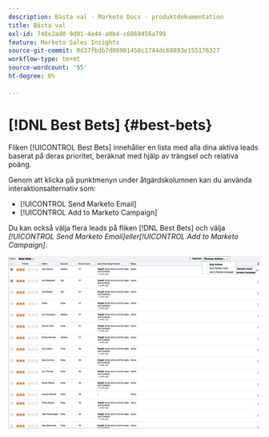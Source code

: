 ```yaml
---
description: Bästa val - Marketo Docs - produktdokumentation
title: Bästa val
exl-id: 748e2ad8-9d01-4e44-a0b4-c6869456a799
feature: Marketo Sales Insights
source-git-commit: 0d37fbdb7d08901458c1744dc68893e155176327
workflow-type: tm+mt
source-wordcount: '55'
ht-degree: 0%

---
```


# [!DNL Best Bets] {#best-bets}

Fliken [!UICONTROL Best Bets] innehåller en lista med alla dina aktiva leads baserat på deras prioritet, beräknat med hjälp av trängsel och relativa poäng.

Genom att klicka på punktmenyn under åtgärdskolumnen kan du använda interaktionsalternativ som:
* [!UICONTROL Send Marketo Email]
* [!UICONTROL Add to Marketo Campaign]

Du kan också välja flera leads på fliken [!DNL Best Bets] och välja _[!UICONTROL Send Marketo Email]_eller_[!UICONTROL Add to Marketo Campaign]_.

![](assets/best-bets-1.png)
